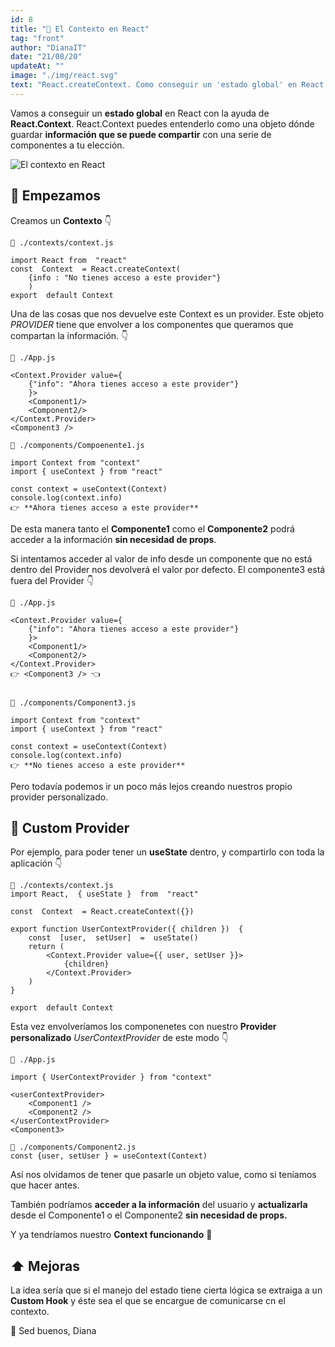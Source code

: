 ```yaml
---
id: 8
title: "📝 El Contexto en React"
tag: "front"
author: "DianaIT"
date: "21/08/20"
updateAt: ""
image: "./img/react.svg"
text: "React.createContext. Como conseguir un 'estado global' en React sin Redux."
---
```


Vamos a conseguir un **estado global** en React con la ayuda de **React.Context**.
React.Context puedes entenderlo como una objeto dónde guardar **información que se puede compartir** con una serie de componentes a tu elección.

![El contexto en React](../img/contexto.jpg)

## 🚀 Empezamos

Creamos un **Contexto** 👇

```
📁 ./contexts/context.js

import React from  "react"
const  Context  = React.createContext(
    {info : "No tienes acceso a este provider"}
    )
export  default Context
```

Una de las cosas que nos devuelve este Context es un provider. Este objeto _PROVIDER_ tiene que envolver a los componentes que queramos que compartan la información. 👇

```
📁 ./App.js

<Context.Provider value={
    {"info": "Ahora tienes acceso a este provider"}
    }>
    <Component1/>
    <Component2/>
</Context.Provider>
<Component3 />

📁 ./components/Compoenente1.js

import Context from "context"
import { useContext } from "react"

const context = useContext(Context)
console.log(context.info)
👉 **Ahora tienes acceso a este provider**

```

De esta manera tanto el **Componente1** como el **Componente2** podrá acceder a la información **sin necesidad de props**.

Si intentamos acceder al valor de info desde un componente que no está dentro del Provider
nos devolverá el valor por defecto. El componente3 está fuera del Provider 👇

```
📁 ./App.js

<Context.Provider value={
    {"info": "Ahora tienes acceso a este provider"}
    }>
    <Component1/>
    <Component2/>
</Context.Provider>
👉 <Component3 /> 👈


📁 ./components/Component3.js

import Context from "context"
import { useContext } from "react"

const context = useContext(Context)
console.log(context.info)
👉 **No tienes acceso a este provider**
```

Pero todavía podemos ir un poco más lejos creando nuestros propio provider personalizado.

## 🍹 Custom Provider

Por ejemplo, para poder tener un **useState** dentro, y compartirlo con toda la aplicación 👇

```
📁 ./contexts/context.js
import React,  { useState }  from  "react"

const  Context  = React.createContext({})

export function UserContextProvider({ children })  {
	const  [user,  setUser]  =  useState()
	return (
        <Context.Provider value={{ user, setUser }}>
            {children}
	    </Context.Provider>
    )
}

export  default Context
```

Esta vez envolveríamos los componenetes con nuestro **Provider personalizado** _UserContextProvider_ de este modo 👇

```
📁 ./App.js

import { UserContextProvider } from "context"

<userContextProvider>
    <Component1 />
    <Component2 />
</userContextProvider>
<Component3>

📁 ./components/Component2.js
const {user, setUser } = useContext(Context)

```

Así nos olvidamos de tener que pasarle un objeto value, como si teníamos que hacer antes.

También podríamos **acceder a la información** del usuario y **actualizarla** desde el Componente1 o el Componente2 **sin necesidad de props.**

Y ya tendríamos nuestro **Context funcionando** 👏

## ⬆️ Mejoras

La idea sería que si el manejo del estado tiene cierta lógica se extraiga a un **Custom Hook** y éste sea el que se encargue de comunicarse cn el contexto.

👋 Sed buenos, Diana
